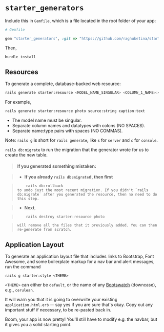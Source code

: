 # `starter_generators`

Include this in `Gemfile`, which is a file located in the root folder of your app:

```ruby
# Gemfile

gem "starter_generators", :git => "https://github.com/raghubetina/starter_generators.git"
```

Then, 

```bash
bundle install
```

## Resources

To generate a complete, database-backed web resource:

```bash
rails generate starter:resource <MODEL_NAME_SINGULAR> <COLUMN_1_NAME>:<COLUMN_1_DATATYPE> <COLUMN_2_NAME>:<COLUMN_2_DATATYPE> # etc
```

For example,

```bash
rails generate starter:resource photo source:string caption:text
```

 - The model name must be singular. 
 - Separate column names and datatypes with colons (NO SPACES).
 - Separate name:type pairs with spaces (NO COMMAS).

Note: `rails g` is short for `rails generate`, like `s` for `server` and `c` for `console`.

`rails db:migrate` to run the migration that the generator wrote for us to create the new table.

> #### If you generated something mistaken:

>  - **If you already  `rails db:migrate`d, then first**

>         rails db:rollback
>     to undo just the most recent migration. If you didn't `rails db:migrate` after you generated the resource, then no need to do this step.

>  - **Next**,

>         rails destroy starter:resource photo

>     will remove all the files that it previously added. You can then re-generate from scratch.

## Application Layout

To generate an application layout file that includes links to Bootstrap, Font Awesome, and some boilerplate markup for a nav bar and alert messages, run the command

    rails g starter:style <THEME>

`<THEME>` can either be `default`, or the name of any [Bootswatch][1] (downcase), e.g., `cerulean`.

It will warn you that it is going to overwrite your existing `application.html.erb` -- say yes if you are sure that's okay. Copy out any important stuff if necessary, to be re-pasted back in.

Boom, your app is now pretty! You'll still have to modify e.g. the navbar, but it gives you a solid starting point.

  [1]: http://bootswatch.com